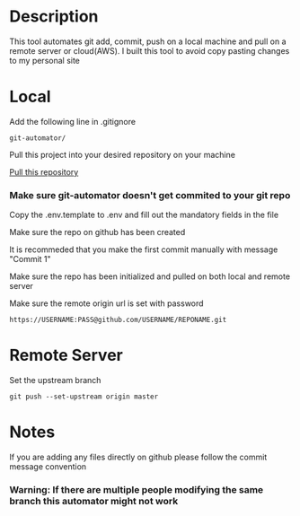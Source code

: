 # Description
This tool automates git add, commit, push on a local machine and pull on a remote server or cloud(AWS). I built this tool to avoid copy pasting changes to my personal site

# Local

Add the following line in .gitignore
```
git-automator/
```
Pull this project into your desired repository on your machine

[Pull this repository](https://github.com/mohd-ahsan-mirza/redis-local-encryptor)

### Make sure git-automator doesn't get commited to your git repo

Copy the .env.template to .env and fill out the mandatory fields in the file

Make sure the repo on github has been created

It is recommeded that you make the first commit manually with message "Commit 1"

Make sure the repo has been initialized and pulled on both local and remote server

Make sure the remote origin url is set with password
```
https://USERNAME:PASS@github.com/USERNAME/REPONAME.git
```

# Remote Server
Set the upstream branch
```
git push --set-upstream origin master
```

# Notes
If you are adding any files directly on github please follow the commit message convention
### Warning: If there are multiple people modifying the same branch this automator might not work
